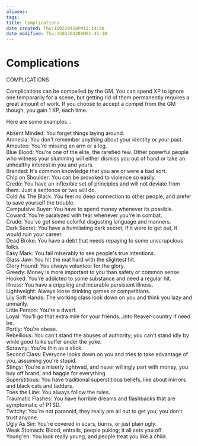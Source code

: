 ```yaml
---
aliases: 
tags: 
title: Complications
date created: Thu:150220428PM15:14:38
date modified: Thu:150220428AM01:45:10
---
```

# Complications
COMPLICATIONS

  
Complications can be compelled by the GM. You can spend XP to ignore one temporarily for a scene, but getting rid of them permanently requires a great amount of work. If you choose to accept a compel from the GM though, you gain 1 XP, each time.  
  

Here are some examples...  
  

Absent Minded: You forget things laying around.  
Amnesia: You don't remember anything about your identity or your past.  
Amputee: You're missing an arm or a leg.  
Blue Blood: You're one of the elite, the rarefied few. Other powerful people who witness your slumming will either dismiss you out of hand or take an unhealthy interest in you and yours.  
Branded: It's common knowledge that you are or were a bad sort.  
Chip on Shoulder: You can be provoked to violence so easily.  
Credo: You have an inflexible set of principles and will not deviate from them. Just a sentence or two will do.  
Cold As The Black: You feel no deep connection to other people, and prefer to save yourself the trouble.  
Compulsive Buyer: You have to spend money whenever its possible.  
Coward: You're paralyzed with fear whenever you're in combat.  
Crude: You've got some colorful disgusting language and manners.  
Dark Secret: You have a humiliating dark secret; if it were to get out, it would ruin your career.  
Dead Broke: You have a debt that needs repaying to some unscrupulous folks.  
Easy Mark: You fail miserably to see people's true intentions.  
Glass Jaw: You hit the mat hard with the slightest hit.  
Glory Hound: You always volunteer for the glory.  
Greedy: Money is more important to you than safety or common sense.  
Hooked: You're addicted to some substance and need a regular hit.  
Illness: You have a crippling and incurable persistent illness.  
Lightweight: Always loose drinking games or competitions.  
Lily Soft Hands: The working class look down on you and think you lazy and unmanly.  
Little Person: You're a dwarf.  
Loyal: You'll go that extra mile for your friends...into Reaver-country if need be.  
Portly: You're obese.  
Rebellious: You can't stand the abuses of authority; you can't stand idly by while good folks suffer under the yoke.  
Scrawny: You're thin as a stick.  
Second Class: Everyone looks down on you and tries to take advantage of you, assuming you're stupid.  
Stingy: You're a miserly tightwad, and never willingly part with money, you buy off brand, and haggle for everything.  
Superstitious: You have traditional superstitious beliefs, like about mirrors and black cats and ladders.  
Toes the Line: You always follow the rules.  
Traumatic Flashes: You have horrible dreams and flashbacks that are symptomatic of PTSD.  
Twitchy: You're not paranoid, they really are all out to get you; you don't trust anyone.  
Ugly As Sin: You're covered in scars, burns, or just plain ugly.  
Weak Stomach: Blood, entrails, people puking; it all sets you off.  
Young'en: You look really young, and people treat you like a child.
